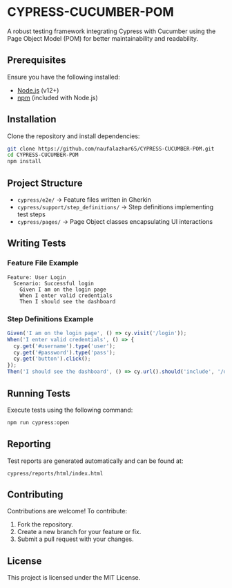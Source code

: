 # CYPRESS-CUCUMBER-POM

A robust testing framework integrating Cypress with Cucumber using the Page Object Model (POM) for better maintainability and readability.

## Prerequisites

Ensure you have the following installed:

- [Node.js](https://nodejs.org/) (v12+)
- [npm](https://www.npmjs.com/) (included with Node.js)

## Installation

Clone the repository and install dependencies:

```bash
git clone https://github.com/naufalazhar65/CYPRESS-CUCUMBER-POM.git
cd CYPRESS-CUCUMBER-POM
npm install
```

## Project Structure

- `cypress/e2e/` → Feature files written in Gherkin
- `cypress/support/step_definitions/` → Step definitions implementing test steps
- `cypress/pages/` → Page Object classes encapsulating UI interactions

## Writing Tests

### Feature File Example

```gherkin
Feature: User Login
  Scenario: Successful login
    Given I am on the login page
    When I enter valid credentials
    Then I should see the dashboard
```

### Step Definitions Example

```javascript
Given('I am on the login page', () => cy.visit('/login'));
When('I enter valid credentials', () => {
  cy.get('#username').type('user');
  cy.get('#password').type('pass');
  cy.get('button').click();
});
Then('I should see the dashboard', () => cy.url().should('include', '/dashboard'));
```

## Running Tests

Execute tests using the following command:

```bash
npm run cypress:open
```

## Reporting

Test reports are generated automatically and can be found at:

```
cypress/reports/html/index.html
```

## Contributing

Contributions are welcome! To contribute:
1. Fork the repository.
2. Create a new branch for your feature or fix.
3. Submit a pull request with your changes.

## License

This project is licensed under the MIT License.

